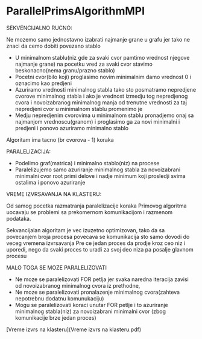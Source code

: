 # ParallelPrimsAlgorithmMPI
 
SEKVENCIJALNO RUCNO:

Ne mozemo samo jednostavno izabrati najmanje grane u grafu 
jer tako ne znaci da cemo dobiti povezano stablo

- U minimalnom stablu(niz gde za svaki cvor pamtimo vrednost njegove najmanje grane) 
na pocetku vred za svaki cvor stavimo beskonacno(nema granu/prazno stablo)
- Pocetni cvor(bilo koji) proglasimo novim minimalnim damo vrednost 0 i oznacimo kao predjeni
- Azuriramo vrednosti minimalnog stabla tako sto posmatramo nepredjene cvorove minimalnog stabla
i ako je vrednost izmedju tog nepredjenog cvora i novoizabranog minimalnog manja 
od trenutne vrednosti za taj nepredjeni cvor u minimalnom stablu promenimo je
- Medju nepredjenim cvorovima u minimalnom stablu pronadjemo onaj sa najmanjom vrednoscu(granom)
i proglasimo ga za novi minimalni i predjeni i ponovo azuriramo minimalno stablo

Algoritam ima tacno (br cvorova - 1) koraka


PARALELIZACIJA:

- Podelimo graf(matrica) i minimalno stablo(niz) na procese
- Paralelizujemo samo azuriranje minimalnog stabla za novoizabrani minimalni cvor
root primi delove i nadje minimum koji prosledji svima ostalima i ponovo azuriranje


VREME IZVRSAVANJA NA KLASTERU:

Od samog pocetka razmatranja paralelizacije koraka Primovog algoritma
uocavaju se problemi sa prekomernom komunikacijom i razmenom podataka.

Sekvancijalan algoritam je vec izuzetno optimizovan,
tako da sa povecanjem broja procesa povecava se komunikacija
sto samo dovodi do veceg vremena izvrsavanja
Pre ce jedan proces da prodje kroz ceo niz i uporedi,
nego da svaki proces to uradi za svoj deo niza pa posalje glavnom procesu

MALO TOGA SE MOZE PARALELIZOVATI
- Ne moze se paralelizovati FOR petlja 
jer svaka naredna iteracija zavisi od novoizabranog minimalnog cvora iz prethodne,
- Ne moze se paralelizovati pronalazenje minimalnog cvora(zahteva nepotrebnu dodatnu komunukaciju)
- Mogu se paralelizovati koraci unutar FOR petlje i to azuriranje minimalnog stabla(niz) za novoizabrani minimalni cvor
(zbog komunikacije brze jedan proces)

[Vreme izvrs na klasteru](Vreme izvrs na klasteru.pdf)
